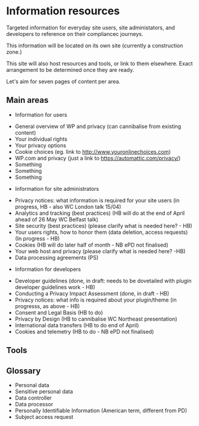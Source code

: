 # Information resources

Targeted information for everyday site users, site administators, and developers to reference on their compliancec journeys.

This information will be located on its own site (currently a construction zone.)

This site will also host resources and tools, or link to them elsewhere. Exact arrangement to be determined once they are ready.

Let's aim for seven pages of content per area.

## Main areas

* Information for users
 + General overview of WP and privacy (can cannibalise from existing content)
 + Your individual rights
 + Your privacy options
 + Cookie choices (eg. link to http://www.youronlinechoices.com)
 + WP.com and privacy (just a link to https://automattic.com/privacy/)
 + Something
 + Something
 + Something
 
* Information for site administrators
 + Privacy notices: what information is required for your site users (in progress, HB - also WC London talk 15/04)
 + Analytics and tracking (best practices) (HB will do at the end of April ahead of 26 May WC Belfast talk)
 + Site security (best practices) (please clarify what is needed here? - HB)
 + Your users rights, how to honor them (data deletion, access requests) (In progress - HB)
 + Cookies (HB will do later half of month - NB ePD not finalised)
 + Your web host and privacy (please clarify what is needed here? -HB)
 + Data processing agreements (PS)
 
* Information for developers
 + Developer guidelines (done, in draft: needs to be dovetailed with plugin developer guidelines work - HB) 
 + Conducting a Privacy Impact Assessment (done, in draft - HB)
 + Privacy notices: what info is required about your plugin/theme (in progresss, as above  - HB)
 + Consent and Legal Basis (HB to do)
 + Privacy by Design (HB to cannibalise WC Northeast presentation)
 + International data transfers (HB to do end of April)
 + Cookies and telemetry (HB to do - NB ePD not finalised)
 
## Tools


## Glossary

* Personal data
* Sensitive personal data
* Data controller
* Data processor
* Personally Identifiable Information (American term, different from PD)
* Subject access request
